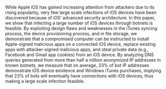 While Apple iOS has gained increasing attention from attackers due to its
rising popularity, very few large scale infections of iOS devices have been
discovered because of iOS’ advanced security architecture. In this paper, we
show that infecting a large number of iOS devices through botnets is feasible.
By exploiting design flaws and weaknesses in the iTunes syncing process, the
device provisioning process, and in file storage, we demonstrate that a
compromised computer can be instructed to install Apple-signed malicious apps
on a connected iOS device, replace existing apps with attacker-signed malicious
apps, and steal private data (e.g., Facebook and Gmail app cookies) from an iOS
device. By analyzing DNS queries generated from more than half a million
anonymized IP addresses in known botnets, we measure that on average, 23% of
bot IP addresses demonstrate iOS device existence and Windows iTunes purchases,
implying that 23% of bots will eventually have connections with iOS devices,
thus making a large scale infection feasible.
